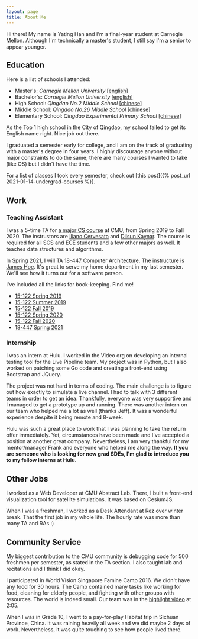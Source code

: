 ```yaml
---
layout: page
title: About Me
---
```


Hi there! My name is Yating Han and I'm a final-year student at Carnegie Mellon. Although I'm technically a master's student, I still say I'm a senior to appear younger.

<!-- <p class="message">
  Hey there! This page is included as an example. Feel free to customize it for your own use upon downloading. Carry on!
</p> -->

## Education
Here is a list of schools I attended:
* Master's: *Carnegie Mellon University* [[english]](https://www.cmu.edu/)
* Bachelor's: *Carnegie Mellon University* [[english]](https://www.cmu.edu/)
* High School: *Qingdao No.2 Middle School* [[chinese]](http://www.qderzhong.net)
* Middle School: *Qingdao No.26 Middle School* [[chinese]](http://www.qd26.qdedu.net/index.aspx)
* Elementary School: *Qingdao Experimental Primary School* [[chinese]](http://www.ssy.qdedu.net/index.aspx?pkId=479)

As the Top 1 high school in the City of Qingdao, my school failed to get its English name right. Nice job out there.

I graduated a semester early for college, and I am on the track of graduating with a master's degree in four years. I highly discourage anyone without major constraints to do the same; there are many courses I wanted to take (like OS) but I didn't have the time.

For a list of classes I took every semester, check out [this post]({% post_url 2021-01-14-undergrad-courses %}).

## Work
### Teaching Assistant
I was a 5-time TA for [a major CS course](https://www.cs.cmu.edu/~15122/) at CMU, from Spring 2019 to Fall 2020. The instrustors are [Iliano Cervesato](https://www.cs.cmu.edu/~iliano/) and [Dilsun Kaynar](http://www.cs.cmu.edu/~dilsun/). The course is required for all SCS and ECE students and a few other majors as well. It teaches data structures and algorithms.

In Spring 2021, I will TA [18-447](http://users.ece.cmu.edu/~jhoe/doku/doku.php?id=18-447_introduction_to_computer_architecture) Computer Architecture. The instructure is [James Hoe](http://users.ece.cmu.edu/~jhoe/doku/doku.php?id=home). It's great to serve my home department in my last semester. We'll see how it turns out for a software person. 

I've included all the links for book-keeping. Find me! 
* [15-122 Spring 2019](http://www.cs.cmu.edu/~15122-archive/s19/staff.shtml)
* [15-122 Summer 2019](http://www.cs.cmu.edu/~15122-archive/n19/staff.shtml)
* [15-122 Fall 2019](http://www.cs.cmu.edu/~iliano/courses/19F-CMU-CS122/syllabus.shtml)
* [15-122 Spring 2020](http://www.cs.cmu.edu/~iliano/courses/20S-CMU-CS122/)
* [15-122 Fall 2020](https://www.cs.cmu.edu/~15122/schedule.shtml)
* [18-447 Spring 2021](http://users.ece.cmu.edu/~jhoe/doku/doku.php?id=18-447_introduction_to_computer_architecture)

### Internship 
I was an intern at Hulu. I worked in the Video org on developing an internal testing tool for the Live Pipeline team. My project was in Python, but I also worked on patching some Go code and creating a front-end using Bootstrap and JQuery.

The project was not hard in terms of coding. The main challenge is to figure out how exactly to simulate a live channel. I had to talk with 3 different teams in order to get an idea. Thankfully, everyone was very supportive and I managed to get a prototype up and running. There was another intern on our team who helped me a lot as well (thanks Jeff). It was a wonderful experience despite it being remote and 8-week. 

Hulu was such a great place to work that I was planning to take the return offer immediately. Yet, circumstances have been made and I've accepted a position at another great company. Nevertheless, I am very thankful for my mentor/manager Frank and everyone who helped me along the way. **If you are someone who is looking for new grad SDEs, I'm glad to introduce you to my fellow interns at Hulu.**

## Other Jobs
I worked as a Web Developer at CMU Abstract Lab. There, I built a front-end visualization tool for satellite simulations. It was based on CesiumJS.

When I was a freshman, I worked as a Desk Attendant at Rez over winter break. That the first job in my whole life. The hourly rate was more than many TA and RAs :)

## Community Service 
My biggest contribution to the CMU community is debugging code for 500 freshmen per semester, as stated in the TA section. I also taught lab and recitations and I think I did okay.

I participated in World Vision Singapore Famine Camp 2016. We didn't have any food for 30 hours. The Camp contained many tasks like working for food, cleaning for elderly people, and fighting with other groups with resources. The world is indeed small. Our team was in the [highlight video](https://youtu.be/v-0Logx9IDU?t=125) at 2:05.

When I was in Grade 10, I went to a pay-for-play Habitat trip in Sichuan Province, China. It was raining heavily all week and we did maybe 2 days of work. Nevertheless, it was quite touching to see how people lived there.
